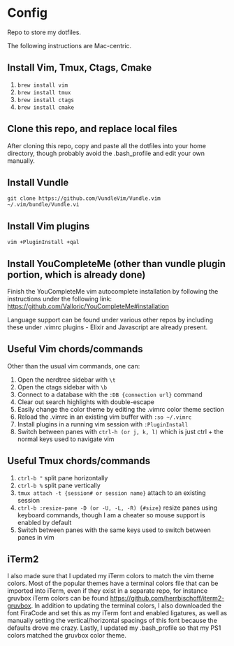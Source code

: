 # Config
Repo to store my dotfiles.

The following instructions are Mac-centric.

## Install Vim, Tmux, Ctags, Cmake
1. `brew install vim`
2. `brew install tmux`
3. `brew install ctags`
4. `brew install cmake`

## Clone this repo, and replace local files
After cloning this repo, copy and paste all the dotfiles into your home directory, though probably avoid the .bash_profile and edit your own manually.

## Install Vundle
`git clone https://github.com/VundleVim/Vundle.vim ~/.vim/bundle/Vundle.vi`

## Install Vim plugins
`vim +PluginInstall +qal`

## Install YouCompleteMe (other than vundle plugin portion, which is already done)
Finish the YouCompleteMe vim autocomplete installation by following the instructions under the following link:
https://github.com/Valloric/YouCompleteMe#installation

Language support can be found under various other repos by including these under .vimrc plugins - Elixir and Javascript are already present.

## Useful Vim chords/commands
Other than the usual vim commands, one can:
1. Open the nerdtree sidebar with `\t`
2. Open the ctags sidebar with `\b`
3. Connect to a database with the `:DB {connection url}` command
4. Clear out search highlights with double-escape
5. Easily change the color theme by editing the .vimrc color theme section
6. Reload the .vimrc in an existing vim buffer with `:so ~/.vimrc`
7. Install plugins in a running vim session with `:PluginInstall`
8. Switch between panes with `ctrl-h (or j, k, l)` which is just ctrl + the normal keys used to navigate vim

## Useful Tmux chords/commands
1. `ctrl-b "` split pane horizontally
2. `ctrl-b %` split pane vertically
3. `tmux attach -t {session# or session name}` attach to an existing session
4. `ctrl-b :resize-pane -D (or -U, -L, -R) {#size}` resize panes using keyboard commands, though I am a cheater so mouse support is enabled by default
5. Switch between panes with the same keys used to switch between panes in vim

## iTerm2
I also made sure that I updated my iTerm colors to match the vim theme colors.  Most of the popular themes have a terminal colors file that can be imported into iTerm, even if they exist in a separate repo, for instance gruvbox iTerm colors can be found https://github.com/herrbischoff/iterm2-gruvbox.  In addition to updating the terminal colors, I also downloaded the font FiraCode and set this as my iTerm font and enabled ligatures, as well as manually setting the vertical/horizontal spacings of this font because the defaults drove me crazy.  Lastly, I updated my .bash_profile so that my PS1 colors matched the gruvbox color theme.
